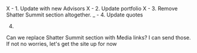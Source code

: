 X - 1. Update with new Advisors
X - 2. Update portfolio
X - 3. Remove Shatter Summit section altogether.
_ - 4. Update quotes

4.
  Can we replace Shatter Summit section with Media links?
  I can send those. If not no worries, let's get the site up for now